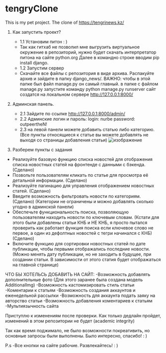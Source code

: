 # tengryClone
This is my pet project. The clone of https://tengrinews.kz/

1. Как запустить проект?
   - 1.1 Установим питон : )
   - Так как гитхаб не позволил мне выгрузить виртуальное окружение в репозиторий, нужно будет скачать интерпретатор питона на сайте python.org
   Далее в командно строке вводим pip install django.
   - 1.2 Запустим сервер
   - Скачайте все файлы с репозитория в виде архива. Распакуйте архив и зайдите в папку django_news/. ВАЖНО: чтобы в этой папке был файл manage.py он самый главный.
    в папке с файлом manage.py запустите команду python manage.py runserver
    сайт создатся на локальном сервере http://127.0.0.1:8000/

2. Админская панель.
   - 2.1 Зайдите по ссылке http://127.0.0.1:8000/admin/
   - 2.2 Админские логин и пароль: login: nurbe  password: outpeertheN!
   - 2.3 на левой панели можете добавить статью либо категорию. (Все пункты относящиеся к статье вы можете добавлять не выходя со страницы добавления статьи)
   ![изображение](https://github.com/mountain-nomad/tengryClone/assets/119871226/711de6f6-a66c-49a7-acdc-83ba6746f0a2)

3. Разберем пункты с задания
- Реализуйте базовую функцию списка новостей для отображения списка новостных статей на фронтенде с данными с бэкенда. (Сделано)
- Позвольте пользователям кликать по статье для просмотра её детальной информации. (Сделано)
- Реализуйте пагинацию для управления отображением новостных статей. (Сделано)
- Введите возможность фильтровать новости по категориям. (Сделано) (Категории не ограничены и можно добавлять сколько угодно в админской панели)
- Обеспечьте функциональность поиска, позволяющую пользователям находить новости по ключевым словам.
  (Кстати для этого были добавлены статьи КНБ и НЕ КНБ, я просто пытался проверить как работает функция поиска если ключевое слово не первое, а один из дефолтных новостей с тегри начинался с КНБ) (Сделано)
- Включите функцию для сортировки новостных статей по дате публикации, чтобы первыми отображались последние новости.
  (Можно менять дату публикации, но не заходить в будущее, при создании статьи. В зависимости от этого статия будет отображаться на главной странице)

ЧТО БЫ ХОТЕЛЬСЬ ДОБАВИТЬ НА САЙТ:
-Возможность добавлять дополнительные фото (Для этого заранее была создана модель AdditionalImg)
-Возможность кастомизировать стиль статьи
-Коментарии к статьям
-Возможность создания аккаунтов и еженедельной рассылки
-Возможность для аккаунта подать заяку на авторство статьи
-Возможность добавления коментариев к статьям
-Мультиязычность сайта

Приступлю к изменениям после проверки. Как только дедлайн пройдет, изменений в этом репозитории не будет (academic integrity)

Так как время поджимало, не было возможности покреативить, но основные запросы были выполнены.
Было интересно, спасибо! : )

P.s
-Все кнопки на сайте рабочие. Развлекайтесь! : )

